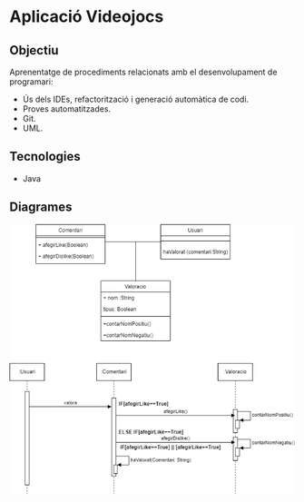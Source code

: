 Aplicació Videojocs
===================

Objectiu
--------

Aprenentatge de procediments relacionats amb el desenvolupament de programari:
- Ús dels IDEs, refactorització i generació automàtica de codi.
- Proves automatitzades.
- Git.
- UML.

Tecnologies
-----------

- Java

Diagrames
---------

![Diagrama de classes i seqüència de Valoració dels comentaris](./docs/Diagrames-ValoracioComentaris.png)
